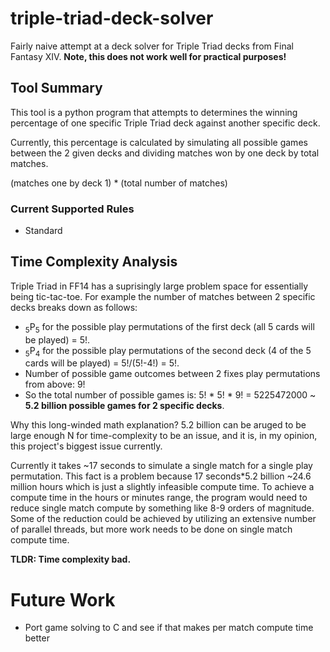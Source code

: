 # triple-triad-deck-solver
Fairly naive attempt at a deck solver for Triple Triad decks from Final Fantasy XIV. **Note, this does not work well for practical purposes!**

## Tool Summary
This tool is a python program that attempts to determines the winning percentage of one specific Triple Triad deck against another specific deck.

Currently, this percentage is calculated by simulating all possible games between the 2 given decks and dividing matches won by one deck by total matches.

(matches one by deck 1) \* (total number of matches)

### Current Supported Rules
* Standard

## Time Complexity Analysis
Triple Triad in FF14 has a suprisingly large problem space for essentially being tic-tac-toe. For example the number of matches between 2 specific decks breaks down as follows:
* <sub>5</sub>P<sub>5</sub> for the possible play permutations of the first deck (all 5 cards will be played) = 5!.
* <sub>5</sub>P<sub>4</sub> for the possible play permutations of the second deck (4 of the 5 cards will be played) = 5!/(5!-4!) = 5!.
* Number of possible game outcomes between 2 fixes play permutations from above: 9!
* So the total number of possible games is: 5! \* 5! \* 9! = 5225472000 \~ **5.2 billion possible games for 2 specific decks**.

Why this long-winded math explanation? 5.2 billion can be aruged to be large enough N for time-complexity to be an issue, and it is, in my opinion, this project's biggest issue currently.

Currently it takes ~17 seconds to simulate a single match for a single play permutation. This fact is a problem because 17 seconds\*5.2 billion ~24.6 million hours which is just a slightly infeasible compute time. To achieve a compute time in the hours or minutes range, the program would need to reduce single match compute by something like 8-9 orders of magnitude. Some of the reduction could be achieved by utilizing an extensive number of parallel threads, but more work needs to be done on single match compute time.

**TLDR: Time complexity bad.**

# Future Work
* Port game solving to C and see if that makes per match compute time better
